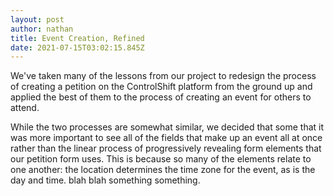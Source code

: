 ```yaml
---
layout: post
author: nathan
title: Event Creation, Refined
date: 2021-07-15T03:02:15.845Z
---
```

We've taken many of the lessons from our project to redesign the process of creating a petition on the ControlShift platform from the ground up and applied the best of them to the process of creating an event for others to attend.

While the two processes are somewhat similar, we decided that some that it was more important to see all of the fields that make up an event all at once rather than the linear process of progressively revealing form elements that our petition form uses. This is because so many of the elements relate to one another: the location determines the time zone for the event, as is the day and time. blah blah something something. 